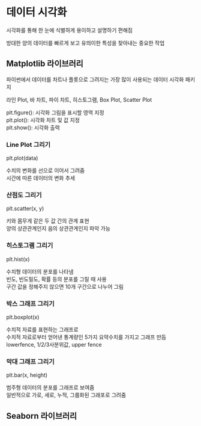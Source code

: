 # 데이터 시각화
시각화를 통해 한 눈에 식별하게 용이하고 설명하기 편해짐

방대한 양의 데이터를 빠르게 보고 유믜이한 특성을 찾아내는 중요한 작업

## Matplotlib 라이브러리
파이썬에서 데이터를 차트나 플롯으로 그려지는 가장 많이 사용되는 데이터 시각화 패키지

라인 Plot, 바 차트, 파이 차트, 히스토그램, Box Plot, Scatter Plot

plt.figure(): 시각화 그림을 표시할 영역 지정  
plt.plot(): 시각화 차트 및 값 지정  
plt.show(): 시각화 출력

### Line Plot 그리기
plt.plot(data)

수치의 변화를 선으로 이어서 그려줌  
시간에 따른 데이터의 변화 추세

### 산점도 그리기
plt.scatter(x, y)

키와 몸무게 같은 두 값 간의 관계 표현  
양의 상관관계인지 음의 상관관게인지 파악 가능

### 히스토그램 그리기
plt.hist(x)

수치형 데이터의 분포를 나타냄  
빈도, 빈도밀도, 확률 등의 분포를 그릴 때 사용  
구간 값을 정해주지 않으면 10개 구간으로 나누어 그림

### 박스 그래프 그리기
plt.boxplot(x)

수치적 자료를 표현하는 그래프로  
수치적 자료로부터 얻어낸 통계량인 5가지 요약수치를 가지고 그래프 만듬  
lowerfence, 1/2/3사분위값, upper fence

### 막대 그래프 그리기
plt.bar(x, height)

범주형 데이터의 분포를 그래프로 보여줌  
일반적으로 가로, 세로, 누적, 그룹화된 그래포로 그려줌

## Seaborn 라이브러리